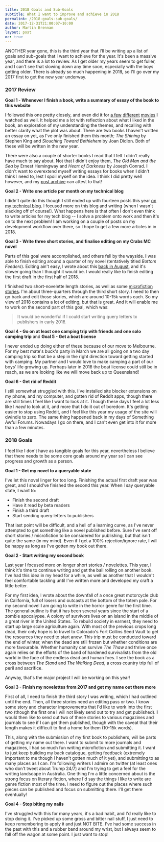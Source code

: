 ```yaml
---
title: 2018 Goals and Sub-Goals
subtitle: What I want to improve and achieve in 2018
permalink: /2018-goals-sub-goals/
date: 2017-12-31T21:00:07+10:00
author: Martin Brennan
layout: post
oc: true
---
```


<span class="first-letter">A</span>NOTHER year gone, this is the third year that I'll be writing up a list of goals and sub-goals that I want to achieve for the year. It's been a massive year, and there is a lot to review. As I get older my years seem to get fuller, and I can't see that slowing down any time soon, especially with the boys getting older. There is already so much happening in 2018, so I'll go over my 2017 first to get the new year underway.

<!--more-->

### 2017 Review

**Goal 1 - Whenever I finish a book, write a summary of essay of the book to this website**

I followed this one pretty closely, and even did it for [a few](/la-la-land) [different](/logan) [movies](/the-graduate) I watched as well. It helped me a lot with reflection about what I liked in the book, an exploration of my understanding the themes, and recalling with better clarity what the plot was about. There are two books I haven't written an essay on yet, as I've only finished them this month; _The Shining_ by Stephen King and _Slouching Toward Bethlehem_ by Joan Didion. Both of these will be written in the new year.

There were also a couple of shorter books I read that I felt I didn't really have much to say about. Not that I didn't enjoy them, _The Old Man and the Sea_ by Ernest Hemingway and _Heart of Darkness_ by Joseph Conrad. I didn't want to overextend myself writing essays for books when I didn't think I need to, lest I spoil myself on the idea. I think I did pretty well however, and my [post archive](/archive) can attest to that!

**Goal 2 - Write one article per month on my technical blog**

I didn't quite do this though I still ended up with fourteen posts this year [on my technical blog](https://martin-brennan.com). I focused more on this blog and writing (when I wasn't slacking off of course!). What happens here is that often I don't even think to write articles for my tech blog -- I solve a problem onto work and then it's on to the next problem! I am working on a couple of posts on my development workflow over there, so I hope to get a few more articles in in 2018.

**Goal 3 - Write three short stories, and finalise editing on my Crabs MC novel**

Parts of this goal were accomplished, and others fell by the wayside. I was able to finish editing around a quarter of my novel (tentatively titled _Bottom Feeders_). Editing ain't easy, I wrote about this [back in August](/editing-process), and it's slower going than I thought it would be. I would really like to finish editing the first draft in the first half of 2018.

I finished two short-novelette length stories, as well as some [microfiction stories](/canto-del-jilguero). I'm about three-quarters through the third short story. I need to then go back and edit those stories, which are around 10-15k words each. So my view of 2018 contains a lot of editing, but that is great. And it will enable me to work on the second part of this goal, which was:

> It would be wonderful if I could start writing query letters to publishers in early 2018.

**Goal 4 - Go on at least one camping trip with friends and one solo camping trip** and **Goal 5 - Get a boat license**

I never ended up doing either of these because of our move to Melbourne. For my best mate's buck's party in March we are all going on a two day camping trip so that be a step in the right direction toward getting started with camping. My partner and I would love to make camping a part of our boys' life growing up. Perhaps later in 2018 the boat license could still be in reach, as we are looking like we will move back up to Queensland!

**Goal 6 - Get rid of Reddit**

I still somewhat struggled with this. I've installed site blocker extensions on my phone, and my computer, and gotten rid of Reddit apps, though there are still times I feel like I want to look at it. Though these days I feel a lot less like I _need_ to look at it, and more that I do it out of boredom. It's getting easier to stop using Reddit, and I feel like this year my usage of the site will dwindle to zero. The same thing happened back in my days of Something Awful Forums. Nowadays I go on there, and I can't even get into it for more than a few minutes.

### 2018 Goals

I feel like I don't have as tangible goals for this year, nevertheless I believe that there needs to be some core goals around my year so I can see progress and growth as a person.

**Goal 1 - Get my novel to a queryable state**

I've let this novel linger for too long. Finishing the actual first draft year was great, and I should've finished the second this year. When I say queryable state, I want to:

* Finish the second draft
* Have it read by beta readers
* Finish a third draft
* Start sending query letters to publishers

That last point will be difficult, and a hell of a learning curve, as I've never attempted to get something like a novel published before. Sure I've sent off short stories / microfiction to be considered for publishing, but that isn't quite the same (in my mind). Even if I get a 100% rejection/ignore rate, I will be happy as long as I've gotten my book out there.

**Goal 2 - Start writing my second book**

Last year I focused more on longer short stories / novelettes. This year, I think it's time to continue writing and get the ball rolling on another book. I've had this idea in my head for a while, as well as another that I wouldn't feel comfortable tackling until I've written more and developed my craft a little better.

For my first idea, I wrote about the downfall of a once great motorcycle club in California, full of losers and outcasts at the bottom of the totem pole. For my second novel I am going to write in the horror genre for the first time. The general outline is that it has been several years since the start of a zombie apocalypse. A colony of survivors lives on an island in the middle of a great river in the United States. To rebuild society in earnest, they need to start up large scale agriculture again. With most of the previous crops long dead, their only hope is to travel to Colorado's Fort Collins Seed Vault to get the resources they need to start anew. This trip must be conducted toward the end of winter, when the dead are still frozen but whether conditions are more favourable. Whether humanity can survive _The Thaw_ and thrive once again relies on the efforts of the band of hardened survivalists from the old world in the face of the endless dead and human foes. I see the book as a cross between _The Stand_ and _The Walking Dead_, a cross country trip full of peril and sacrifice.

Anyway, that's the major project I will be working on this year!

**Goal 3 - Finish my novelettes from 2017 and get my name out there more**

First of all, I need to finish the third story I was writing, which I had outlined until the end. Then, all three stories need an editing pass or two. I know some story and character improvements that I'd like to work into the first two (though the first one I will not likely send out to try and get published). I would then like to send out two of these stories to various magazines and journals to see if I can get them published, though with the caveat that their length makes it difficult to find a home for them (10-15k words).

This, along with the submission of my first book to publishers, will be parts of getting my name out there. I want to submit to more journals and magazines, I had so much fun writing microfiction and submitting it. I want to just keep building my back catalogue, getting feedback (extremely important to me though I haven't gotten much of it yet), and submitting to as many places as I can. I'm following writers I admire on twitter (at least ones who don't tweet about Trump 24/7) and I'm trying to get a feel for the writing landscape in Australia. One thing I'm a little concerned about is the strong focus on literary fiction, where I'd say the things I like to write are genre fiction most of the time. I need to figure out the places where such pieces can be published and focus on submitting there. I'll get there eventually!

**Goal 4 - Stop biting my nails**

I've struggled with this for many years, it's a bad habit, and I'd really like to stop doing it. I've picked up some gross and bitter nail stuff, I just need to keep remembering to apply it and just NOT BITE. I've had some success in the past with this and a rubber band around my wrist, but I always seem to fall off the wagon at some point. I just want to stop!